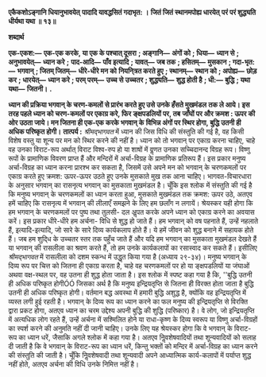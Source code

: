  **एकैकशोऽङ्गानि धियानुभावयेत्** **पादादि यावद्धसितं गदाभृत: ।** **जितं जितं स्थानमपोह्य धारयेत्** **परं परं शुद्ध्यति धीर्यथा यथा ॥ १३॥** 

**शब्दार्थ** 

**एक-एकश:—** **एक-एक करके, या एक के पश्चात् दूसरा** **; अङ्गानि—** **अंगों को** **; धिया—** **ध्यान से** **; अनुभावयेत्—** **ध्यान करे** **;** **पाद-आदि—** **पाँव इत्यादि** **; यावत्—** **जब तक** **; हसितम्—** **मुसकान** **; गदा-भृत:—** **भगवान्** **; जितम् जितम्—** **धीरे-धीरे मन को** **नियनि्त्रत करते हुए** **; स्थानम्—** **स्थान को** **; अपोह्य—** **छोड़ कर** **; धारयेत्—** **ध्यान करे** **; परम् परम्—** **उच्च से उच्चतर** **; शुद्ध्यति—** **शुद्ध होती है** **; धी:—** **बुद्धि** **; यथा यथा—** **जितनी।** **.** 

**ध्यान की प्रक्रिया भगवान् के चरण-कमलों से प्रारंभ करते हुए उसे उनके हँसते मुखमंडल** **तक ले आये। इस तरह पहले ध्यान को चरण-कमलों पर एकाग्र करे, फिर ङ्क्षपडलियों पर, तब** **जाँघों पर और क्रमश : ऊपर की ओर उठता जाये। मन जितना ही एक-एक करके भगवान् के** **विभिन्न अंगों पर स्थिर होगा, बुद्धि उतनी ही अधिक परिष्कृत होगी।** **तात्पर्य :**  *श्रीमद्भागवत* में ध्यान की जिस विधि की संस्तुति की गई है, वह किसी विशेष वस्तु या शून्य पर मन को स्थिर करने की नहीं है। ध्यान को तो भगवान् पर एकाग्र करना चाहिए, चाहे वह उनका विराट-रूप अर्थात् विराट विश्व-रुप हो या शाषों में वॢणत उनका सच्चिदानन्द विग्रह रूप। विष्णु रूपों के प्रामाणिक विवरण प्राप्त हैं और मन्दिरों में अर्चा-विग्रह के प्रामाणिक प्रतिरूप हैं। इस प्रकार मनुष्य अर्चा-विग्रह का ध्यान करना प्रारश्भ कर सकता है, जिसमें उसे अपने मन को भगवान् के चरणकमलों पर एकाग्र करते हुए क्रमश: ऊपर-ऊपर उठते हुए उनके मुसकाते मुख तक आना चाहिए। भागवत-विचारधारा के अनुसार भगवान् का रासनृत्य भगवान् का मुसकाता मुखमंडल है। चूँकि इस श्लोक में संस्तुति की गई है कि मनुष्य भगवान् के चरणकमलों का ध्यान करता हुआ, मुसकाते मुखमंडल तक क्रमश: ऊपर उठे, अतएव हमें चाहिए कि रासनृत्य में भगवान् की लीलाएँ समझने के लिए हम छलाँग न लगायें। श्रेयस्कर यही होगा कि हम भगवान् के चरणकमलों पर पुष्प तथा तुलसी- दल अॢपत करके अपने ध्यान को एकाग्र करने का अवयास करें। इस प्रकार धीरे-धीरे हम अर्चना- विधि से शुद्ध हो जाते हैं। हम भगवान् को वष पहनाते हैं, उन्हें नहलाते हैं, इत्यादि-इत्यादि, जो सारे के सारे दिव्य कार्यकलाप होते हैं। ये हमें जीवन को शुद्ध बनाने में सहायक होते हैं। जब हम शुदि्ध के उच्चतर स्तर तक पहुँच जाते हैं और यदि हम भगवान् का मुसकाता मुखमंडल देखते हैं या भगवान् की रासलीला का श्रवण करते हैं, तो हम उनके कार्यकलापों का रसास्वाद कर सकते हैं। इसीलिए *श्रीमद्भागवत* में रासलीला को दशम स्कन्ध में उद्धृत किया गया है (अध्याय २९-३४)। मनुष्य भगवान् के दिव्य रूप पर चित्त को जितना ही एकाग्र करता है, चाहे वह चरणकमलों पर हो या ङ्क्षपडलियों या जंघाओं अथवा वक्ष-स्थल पर, वह उतना ही शुद्ध होता जाता है। इस श्लोक में स्पष्ट कहा गया है कि, ''बुद्धि उतनी ही अधिक परिष्कृत होगीÓÓ जिसका अर्थ है कि मनुष्य इन्द्रियतृप्ति से जितना ही विरक्त होता जाता है बुद्धि उतनी ही अधिक परिष्कृत होगी। वर्तमान बद्ध अवस्था में हमारी बुद्धि अशुद्ध है, क्योंकि वह इन्द्रियतृप्ति में व्यस्त लगी हुई रहती है। भगवान् के दिव्य रूप का ध्यान करने का फल मनुष्य की इन्द्रियतृप्ति से विरक्ति द्वारा प्रकट होगा, अतएव ध्यान का चरम उद्देश्य अपनी बुद्धि की शुद्धि (परिष्कार) है। वे लोग, जो इन्द्रियतृप्ति में अत्यधिक लोग रहते हैं, उन्हें अर्चना में सश्मिलित होने या राधा-कृष्ण के दिव्य स्वरूप या विष्णु अर्चा-विग्रहों का स्पर्श करने की अनुमति नहीं दी जानी चाहिए। उनके लिए यह श्रेयस्कर होगा कि वे भगवान् के विराट-रूप का ध्यान धरें, जैसाकि अगले श्लोक में कहा गया है। अतएव निॢवशेषवादियों तथा शून्यवादियों को सलाह दी जाती है कि वे भगवान् के विराट-रूप का ध्यान धरें, किन्तु भक्तों को मन्दिर में अर्चा-विग्रह का ध्यान करने की संस्तुति की जाती है। चूँकि निॢवशेषवादी तथा शून्यवादी अपने आध्यात्मिक कार्य-कलापों में पर्याप्त शुद्ध नहीं होते, अतएव अर्चना की विधि उनके निमित्त नहीं है। 